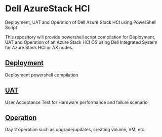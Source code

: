 # Dell AzureStack HCI
Deployment, UAT and Operation of Dell Azure Stack HCI using PowerShell Script

This repository will provide powershell script compilation for Deployment, UAT and Operation of an Azure Stack HCI OS using Dell Integrated System for Azure Stack HCI or AX nodes.

## [Deployment](Deployment)
Deployment powershell compilation
## [UAT](UAT)
User Acceptance Test for Hardware performance and failure scenario
## [Operation](Operation)
Day 2 operation such as upgrade/updates, creating volume, VM, etc.
